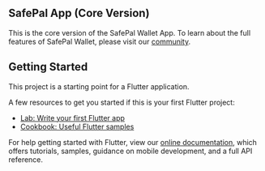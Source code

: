 ## SafePal App (Core Version)

This is the core version of the SafePal Wallet App. To learn about the full features of SafePal Wallet, please visit our [community](https://www.safepal.com/en/sitemap).

## Getting Started

This project is a starting point for a Flutter application.

A few resources to get you started if this is your first Flutter project:

- [Lab: Write your first Flutter app](https://flutter.io/docs/get-started/codelab)
- [Cookbook: Useful Flutter samples](https://flutter.io/docs/cookbook)

For help getting started with Flutter, view our 
[online documentation](https://flutter.io/docs), which offers tutorials, 
samples, guidance on mobile development, and a full API reference.
